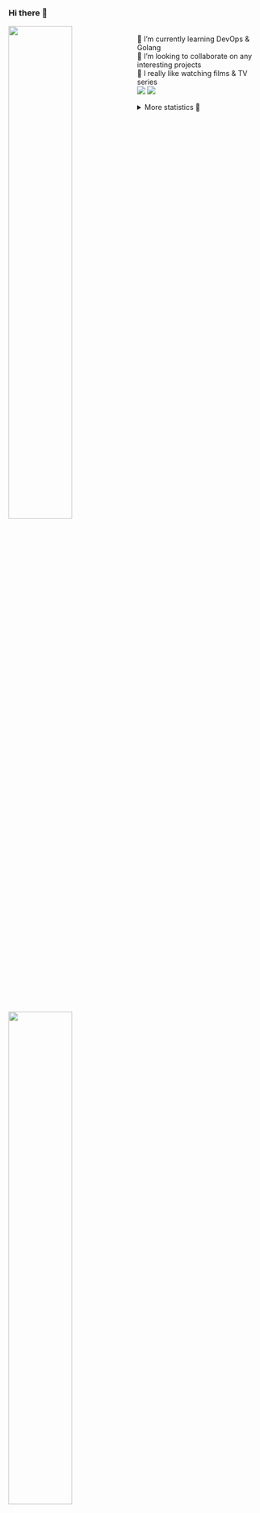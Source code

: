### Hi there 👋


[<img align="left" width="50%" src="https://github-readme-stats.vercel.app/api?username=rufusnufus&hide=issues&show_icons=true&count_private=true&theme=transparent&title_color=FF6F40&text_color=FBF9F8&icon_color=F48242&hide_border=true&hide_title=true#gh-dark-mode-only">](https://metrics.lecoq.io/rufusnufus#gh-dark-mode-only)
[<img align="left" width="50%" src="https://github-readme-stats.vercel.app/api?username=rufusnufus&hide=issues&show_icons=true&count_private=true&theme=transparent&title_color=FF6533&text_color=4D4644&icon_color=FF8038&hide_border=true&hide_title=true#gh-light-mode-only">](https://metrics.lecoq.io/rufusnufus#gh-light-mode-only)

<p>
  <br>
  🌱 I’m currently learning DevOps & Golang</br>
  👯 I’m looking to collaborate on any interesting projects</br>
  🎥 I really like watching films & TV series</br>
  <a href="https://linkedin.com/in/rufusnufus"><img src="https://img.shields.io/badge/linkedin-0077B5.svg?style=for-the-badge&logo=linkedin&logoColor=white"/></a>
  <a href="https://t.me/rufusnufus"><img src="https://img.shields.io/badge/-telegram-black?style=for-the-badge&color=blue&logo=telegram"/></a>
</p>

<p text-align="left">
<details>
  <summary>More statistics 👀</summary><br/>

<!--START_SECTION:waka-->
![Code Time](http://img.shields.io/badge/Code%20Time-764%20hrs%2047%20mins-blue)

![Profile Views](http://img.shields.io/badge/Profile%20Views-0-blue)

**I'm an Early 🐤** 

```text
🌞 Morning                6303 commits        █████░░░░░░░░░░░░░░░░░░░░   20.68 % 
🌆 Daytime                17952 commits       ███████████████░░░░░░░░░░   58.90 % 
🌃 Evening                5563 commits        █████░░░░░░░░░░░░░░░░░░░░   18.25 % 
🌙 Night                  660 commits         █░░░░░░░░░░░░░░░░░░░░░░░░   02.17 % 
```
📅 **I'm Most Productive on Wednesday** 

```text
Monday                   6284 commits        █████░░░░░░░░░░░░░░░░░░░░   20.62 % 
Tuesday                  5218 commits        ████░░░░░░░░░░░░░░░░░░░░░   17.12 % 
Wednesday                6758 commits        ██████░░░░░░░░░░░░░░░░░░░   22.17 % 
Thursday                 5615 commits        █████░░░░░░░░░░░░░░░░░░░░   18.42 % 
Friday                   5247 commits        ████░░░░░░░░░░░░░░░░░░░░░   17.22 % 
Saturday                 798 commits         █░░░░░░░░░░░░░░░░░░░░░░░░   02.62 % 
Sunday                   558 commits         ░░░░░░░░░░░░░░░░░░░░░░░░░   01.83 % 
```


📊 **This Week I Spent My Time On** 

```text
💬 Programming Languages: 
No Activity Tracked This Week

🔥 Editors: 
No Activity Tracked This Week
```

**I Mostly Code in Go** 

```text
Go                       19 repos            █████░░░░░░░░░░░░░░░░░░░░   18.63 % 
Python                   15 repos            ████░░░░░░░░░░░░░░░░░░░░░   14.71 % 
Smarty                   5 repos             █░░░░░░░░░░░░░░░░░░░░░░░░   04.90 % 
Shell                    4 repos             █░░░░░░░░░░░░░░░░░░░░░░░░   03.92 % 
Kotlin                   2 repos             ░░░░░░░░░░░░░░░░░░░░░░░░░   01.96 % 
```




 Last Updated on 02/06/2024 00:58:32 UTC
<!--END_SECTION:waka-->

</details>
</p>
